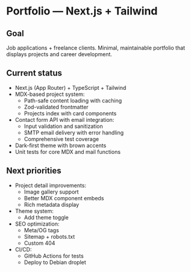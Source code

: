 # Portfolio — Next.js + Tailwind

## Goal
Job applications + freelance clients. Minimal, maintainable portfolio that displays projects and career development.

## Current status
- Next.js (App Router) + TypeScript + Tailwind
- MDX-based project system:
  - Path-safe content loading with caching
  - Zod-validated frontmatter
  - Projects index with card components
- Contact form API with email integration:
  - Input validation and sanitization
  - SMTP email delivery with error handling
  - Comprehensive test coverage
- Dark-first theme with brown accents
- Unit tests for core MDX and mail functions

## Next priorities
- Project detail improvements:
  - Image gallery support
  - Better MDX component embeds
  - Rich metadata display
- Theme system:
  - Add theme toggle
- SEO optimization:
  - Meta/OG tags
  - Sitemap + robots.txt
  - Custom 404
- CI/CD:
  - GitHub Actions for tests
  - Deploy to Debian droplet